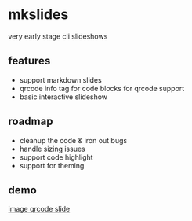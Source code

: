 # mkslides

very early stage cli slideshows

## features

- support markdown slides
- qrcode info tag for code blocks for qrcode support
- basic interactive slideshow 

## roadmap

- cleanup the code & iron out bugs
- handle sizing issues
- support code highlight
- support for theming

## demo

[image qrcode slide](/image/demo.png)
